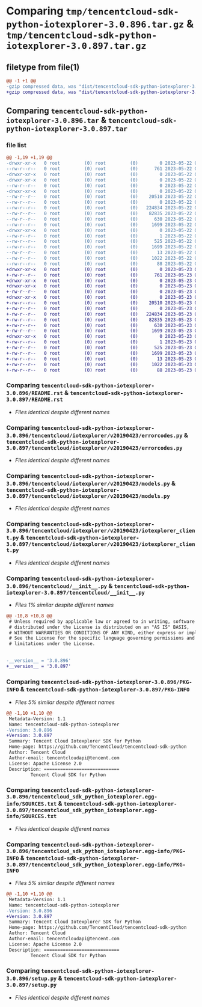 # Comparing `tmp/tencentcloud-sdk-python-iotexplorer-3.0.896.tar.gz` & `tmp/tencentcloud-sdk-python-iotexplorer-3.0.897.tar.gz`

## filetype from file(1)

```diff
@@ -1 +1 @@
-gzip compressed data, was "dist/tencentcloud-sdk-python-iotexplorer-3.0.896.tar", last modified: Mon May 22 00:25:39 2023, max compression
+gzip compressed data, was "dist/tencentcloud-sdk-python-iotexplorer-3.0.897.tar", last modified: Tue May 23 02:25:01 2023, max compression
```

## Comparing `tencentcloud-sdk-python-iotexplorer-3.0.896.tar` & `tencentcloud-sdk-python-iotexplorer-3.0.897.tar`

### file list

```diff
@@ -1,19 +1,19 @@
-drwxr-xr-x   0 root         (0) root         (0)        0 2023-05-22 00:25:39.000000 tencentcloud-sdk-python-iotexplorer-3.0.896/
--rw-r--r--   0 root         (0) root         (0)      761 2023-05-22 00:25:38.000000 tencentcloud-sdk-python-iotexplorer-3.0.896/README.rst
-drwxr-xr-x   0 root         (0) root         (0)        0 2023-05-22 00:25:39.000000 tencentcloud-sdk-python-iotexplorer-3.0.896/tencentcloud/
-drwxr-xr-x   0 root         (0) root         (0)        0 2023-05-22 00:25:39.000000 tencentcloud-sdk-python-iotexplorer-3.0.896/tencentcloud/iotexplorer/
--rw-r--r--   0 root         (0) root         (0)        0 2023-05-22 00:25:38.000000 tencentcloud-sdk-python-iotexplorer-3.0.896/tencentcloud/iotexplorer/__init__.py
-drwxr-xr-x   0 root         (0) root         (0)        0 2023-05-22 00:25:39.000000 tencentcloud-sdk-python-iotexplorer-3.0.896/tencentcloud/iotexplorer/v20190423/
--rw-r--r--   0 root         (0) root         (0)    20510 2023-05-22 00:25:38.000000 tencentcloud-sdk-python-iotexplorer-3.0.896/tencentcloud/iotexplorer/v20190423/errorcodes.py
--rw-r--r--   0 root         (0) root         (0)        0 2023-05-22 00:25:38.000000 tencentcloud-sdk-python-iotexplorer-3.0.896/tencentcloud/iotexplorer/v20190423/__init__.py
--rw-r--r--   0 root         (0) root         (0)   224834 2023-05-22 00:25:38.000000 tencentcloud-sdk-python-iotexplorer-3.0.896/tencentcloud/iotexplorer/v20190423/models.py
--rw-r--r--   0 root         (0) root         (0)    82835 2023-05-22 00:25:38.000000 tencentcloud-sdk-python-iotexplorer-3.0.896/tencentcloud/iotexplorer/v20190423/iotexplorer_client.py
--rw-r--r--   0 root         (0) root         (0)      630 2023-05-22 00:25:38.000000 tencentcloud-sdk-python-iotexplorer-3.0.896/tencentcloud/__init__.py
--rw-r--r--   0 root         (0) root         (0)     1699 2023-05-22 00:25:39.000000 tencentcloud-sdk-python-iotexplorer-3.0.896/PKG-INFO
-drwxr-xr-x   0 root         (0) root         (0)        0 2023-05-22 00:25:39.000000 tencentcloud-sdk-python-iotexplorer-3.0.896/tencentcloud_sdk_python_iotexplorer.egg-info/
--rw-r--r--   0 root         (0) root         (0)        1 2023-05-22 00:25:39.000000 tencentcloud-sdk-python-iotexplorer-3.0.896/tencentcloud_sdk_python_iotexplorer.egg-info/dependency_links.txt
--rw-r--r--   0 root         (0) root         (0)      525 2023-05-22 00:25:39.000000 tencentcloud-sdk-python-iotexplorer-3.0.896/tencentcloud_sdk_python_iotexplorer.egg-info/SOURCES.txt
--rw-r--r--   0 root         (0) root         (0)     1699 2023-05-22 00:25:39.000000 tencentcloud-sdk-python-iotexplorer-3.0.896/tencentcloud_sdk_python_iotexplorer.egg-info/PKG-INFO
--rw-r--r--   0 root         (0) root         (0)       13 2023-05-22 00:25:39.000000 tencentcloud-sdk-python-iotexplorer-3.0.896/tencentcloud_sdk_python_iotexplorer.egg-info/top_level.txt
--rw-r--r--   0 root         (0) root         (0)     1022 2023-05-22 00:25:38.000000 tencentcloud-sdk-python-iotexplorer-3.0.896/setup.py
--rw-r--r--   0 root         (0) root         (0)       88 2023-05-22 00:25:39.000000 tencentcloud-sdk-python-iotexplorer-3.0.896/setup.cfg
+drwxr-xr-x   0 root         (0) root         (0)        0 2023-05-23 02:25:01.000000 tencentcloud-sdk-python-iotexplorer-3.0.897/
+-rw-r--r--   0 root         (0) root         (0)      761 2023-05-23 02:25:01.000000 tencentcloud-sdk-python-iotexplorer-3.0.897/README.rst
+drwxr-xr-x   0 root         (0) root         (0)        0 2023-05-23 02:25:01.000000 tencentcloud-sdk-python-iotexplorer-3.0.897/tencentcloud/
+drwxr-xr-x   0 root         (0) root         (0)        0 2023-05-23 02:25:01.000000 tencentcloud-sdk-python-iotexplorer-3.0.897/tencentcloud/iotexplorer/
+-rw-r--r--   0 root         (0) root         (0)        0 2023-05-23 02:25:01.000000 tencentcloud-sdk-python-iotexplorer-3.0.897/tencentcloud/iotexplorer/__init__.py
+drwxr-xr-x   0 root         (0) root         (0)        0 2023-05-23 02:25:01.000000 tencentcloud-sdk-python-iotexplorer-3.0.897/tencentcloud/iotexplorer/v20190423/
+-rw-r--r--   0 root         (0) root         (0)    20510 2023-05-23 02:25:01.000000 tencentcloud-sdk-python-iotexplorer-3.0.897/tencentcloud/iotexplorer/v20190423/errorcodes.py
+-rw-r--r--   0 root         (0) root         (0)        0 2023-05-23 02:25:01.000000 tencentcloud-sdk-python-iotexplorer-3.0.897/tencentcloud/iotexplorer/v20190423/__init__.py
+-rw-r--r--   0 root         (0) root         (0)   224834 2023-05-23 02:25:01.000000 tencentcloud-sdk-python-iotexplorer-3.0.897/tencentcloud/iotexplorer/v20190423/models.py
+-rw-r--r--   0 root         (0) root         (0)    82835 2023-05-23 02:25:01.000000 tencentcloud-sdk-python-iotexplorer-3.0.897/tencentcloud/iotexplorer/v20190423/iotexplorer_client.py
+-rw-r--r--   0 root         (0) root         (0)      630 2023-05-23 02:25:01.000000 tencentcloud-sdk-python-iotexplorer-3.0.897/tencentcloud/__init__.py
+-rw-r--r--   0 root         (0) root         (0)     1699 2023-05-23 02:25:01.000000 tencentcloud-sdk-python-iotexplorer-3.0.897/PKG-INFO
+drwxr-xr-x   0 root         (0) root         (0)        0 2023-05-23 02:25:01.000000 tencentcloud-sdk-python-iotexplorer-3.0.897/tencentcloud_sdk_python_iotexplorer.egg-info/
+-rw-r--r--   0 root         (0) root         (0)        1 2023-05-23 02:25:01.000000 tencentcloud-sdk-python-iotexplorer-3.0.897/tencentcloud_sdk_python_iotexplorer.egg-info/dependency_links.txt
+-rw-r--r--   0 root         (0) root         (0)      525 2023-05-23 02:25:01.000000 tencentcloud-sdk-python-iotexplorer-3.0.897/tencentcloud_sdk_python_iotexplorer.egg-info/SOURCES.txt
+-rw-r--r--   0 root         (0) root         (0)     1699 2023-05-23 02:25:01.000000 tencentcloud-sdk-python-iotexplorer-3.0.897/tencentcloud_sdk_python_iotexplorer.egg-info/PKG-INFO
+-rw-r--r--   0 root         (0) root         (0)       13 2023-05-23 02:25:01.000000 tencentcloud-sdk-python-iotexplorer-3.0.897/tencentcloud_sdk_python_iotexplorer.egg-info/top_level.txt
+-rw-r--r--   0 root         (0) root         (0)     1022 2023-05-23 02:25:01.000000 tencentcloud-sdk-python-iotexplorer-3.0.897/setup.py
+-rw-r--r--   0 root         (0) root         (0)       88 2023-05-23 02:25:01.000000 tencentcloud-sdk-python-iotexplorer-3.0.897/setup.cfg
```

### Comparing `tencentcloud-sdk-python-iotexplorer-3.0.896/README.rst` & `tencentcloud-sdk-python-iotexplorer-3.0.897/README.rst`

 * *Files identical despite different names*

### Comparing `tencentcloud-sdk-python-iotexplorer-3.0.896/tencentcloud/iotexplorer/v20190423/errorcodes.py` & `tencentcloud-sdk-python-iotexplorer-3.0.897/tencentcloud/iotexplorer/v20190423/errorcodes.py`

 * *Files identical despite different names*

### Comparing `tencentcloud-sdk-python-iotexplorer-3.0.896/tencentcloud/iotexplorer/v20190423/models.py` & `tencentcloud-sdk-python-iotexplorer-3.0.897/tencentcloud/iotexplorer/v20190423/models.py`

 * *Files identical despite different names*

### Comparing `tencentcloud-sdk-python-iotexplorer-3.0.896/tencentcloud/iotexplorer/v20190423/iotexplorer_client.py` & `tencentcloud-sdk-python-iotexplorer-3.0.897/tencentcloud/iotexplorer/v20190423/iotexplorer_client.py`

 * *Files identical despite different names*

### Comparing `tencentcloud-sdk-python-iotexplorer-3.0.896/tencentcloud/__init__.py` & `tencentcloud-sdk-python-iotexplorer-3.0.897/tencentcloud/__init__.py`

 * *Files 1% similar despite different names*

```diff
@@ -10,8 +10,8 @@
 # Unless required by applicable law or agreed to in writing, software
 # distributed under the License is distributed on an "AS IS" BASIS,
 # WITHOUT WARRANTIES OR CONDITIONS OF ANY KIND, either express or implied.
 # See the License for the specific language governing permissions and
 # limitations under the License.
 
 
-__version__ = '3.0.896'
+__version__ = '3.0.897'
```

### Comparing `tencentcloud-sdk-python-iotexplorer-3.0.896/PKG-INFO` & `tencentcloud-sdk-python-iotexplorer-3.0.897/PKG-INFO`

 * *Files 5% similar despite different names*

```diff
@@ -1,10 +1,10 @@
 Metadata-Version: 1.1
 Name: tencentcloud-sdk-python-iotexplorer
-Version: 3.0.896
+Version: 3.0.897
 Summary: Tencent Cloud Iotexplorer SDK for Python
 Home-page: https://github.com/TencentCloud/tencentcloud-sdk-python
 Author: Tencent Cloud
 Author-email: tencentcloudapi@tencent.com
 License: Apache License 2.0
 Description: ============================
         Tencent Cloud SDK for Python
```

### Comparing `tencentcloud-sdk-python-iotexplorer-3.0.896/tencentcloud_sdk_python_iotexplorer.egg-info/SOURCES.txt` & `tencentcloud-sdk-python-iotexplorer-3.0.897/tencentcloud_sdk_python_iotexplorer.egg-info/SOURCES.txt`

 * *Files identical despite different names*

### Comparing `tencentcloud-sdk-python-iotexplorer-3.0.896/tencentcloud_sdk_python_iotexplorer.egg-info/PKG-INFO` & `tencentcloud-sdk-python-iotexplorer-3.0.897/tencentcloud_sdk_python_iotexplorer.egg-info/PKG-INFO`

 * *Files 5% similar despite different names*

```diff
@@ -1,10 +1,10 @@
 Metadata-Version: 1.1
 Name: tencentcloud-sdk-python-iotexplorer
-Version: 3.0.896
+Version: 3.0.897
 Summary: Tencent Cloud Iotexplorer SDK for Python
 Home-page: https://github.com/TencentCloud/tencentcloud-sdk-python
 Author: Tencent Cloud
 Author-email: tencentcloudapi@tencent.com
 License: Apache License 2.0
 Description: ============================
         Tencent Cloud SDK for Python
```

### Comparing `tencentcloud-sdk-python-iotexplorer-3.0.896/setup.py` & `tencentcloud-sdk-python-iotexplorer-3.0.897/setup.py`

 * *Files identical despite different names*

